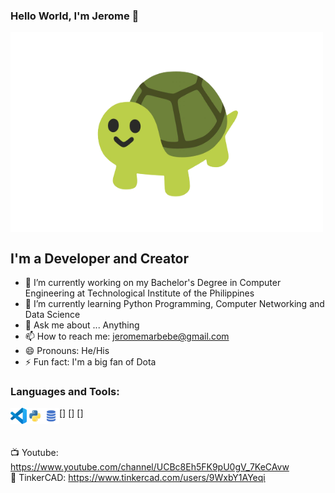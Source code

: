 ### Hello World, I'm Jerome 👋

 <img align="top" alt="CUTETURTLE" src="https://github.com/Jxrom/Jxrom/blob/main/android-11-turtle-emoji-removebg-preview.png" width="500" height="320" />

## I'm a Developer and Creator
- 🔭 I’m currently working on my Bachelor's Degree in Computer Engineering at Technological Institute of the Philippines
- 🌱 I’m currently learning Python Programming, Computer Networking and Data Science
- 💬 Ask me about ... Anything
- 📫 How to reach me: jeromemarbebe@gmail.com
- 😄 Pronouns: He/His
- ⚡ Fun fact: I'm a big fan of Dota

### Languages and Tools:

[<img align="left" alt="Visual Studio Code" width="26px" src="https://raw.githubusercontent.com/github/explore/80688e429a7d4ef2fca1e82350fe8e3517d3494d/topics/visual-studio-code/visual-studio-code.png" />]
[<img align="left" alt="python" width="26px" src="https://raw.githubusercontent.com/github/explore/80688e429a7d4ef2fca1e82350fe8e3517d3494d/topics/python/python.png" />]
[<img align="left" alt="SQL" width="26px" src="https://raw.githubusercontent.com/github/explore/80688e429a7d4ef2fca1e82350fe8e3517d3494d/topics/sql/sql.png" />]

<br />

📺 Youtube: https://www.youtube.com/channel/UCBc8Eh5FK9pU0gV_7KeCAvw
<br />
🔧 TinkerCAD: https://www.tinkercad.com/users/9WxbY1AYeqi

<!--
**Jxrom/Jxrom** is a ✨ _special_ ✨ repository because its `README.md` (this file) appears on your GitHub profile.

Here are some ideas to get you started:

- 🔭 I’m currently working on ... 
- 🌱 I’m currently learning ... 
- 👯 I’m looking to collaborate on ...
- 🤔 I’m looking for help with ...
- 💬 Ask me about ...
- 📫 How to reach me: ...
- 😄 Pronouns: ...
- ⚡ Fun fact: ...
-->
